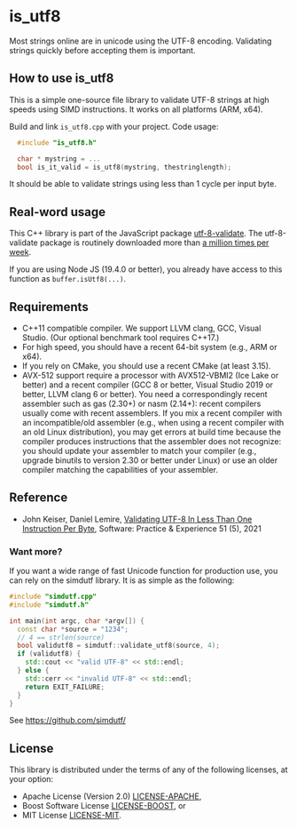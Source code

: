# is_utf8

Most strings online are in unicode using the UTF-8 encoding. Validating strings
quickly before accepting them is important.



## How to use is_utf8

This is a simple one-source file library to validate UTF-8 strings at high speeds using SIMD instructions. It works on all platforms (ARM, x64).

Build and link `is_utf8.cpp` with your project. Code usage:

```C++
  #include "is_utf8.h"

  char * mystring = ...
  bool is_it_valid = is_utf8(mystring, thestringlength);
```

It should be able to validate strings using less than 1 cycle per input byte.

Real-word usage
------

This C++ library is part of the JavaScript package [utf-8-validate](https://github.com/websockets/utf-8-validate). The utf-8-validate package is routinely downloaded more than [a million times per week](https://www.npmjs.com/package/utf-8-validate).

If you are using Node JS (19.4.0 or better), you already have access to this function as `buffer.isUtf8(...)`.



Requirements
-------

- C++11 compatible compiler. We support LLVM clang, GCC, Visual Studio. (Our optional benchmark tool requires C++17.)
- For high speed, you should have a recent 64-bit system (e.g., ARM or x64).
- If you rely on CMake, you should use a recent CMake (at least 3.15).
- AVX-512 support require a processor with AVX512-VBMI2 (Ice Lake or better) and a recent compiler (GCC 8 or better, Visual Studio 2019 or better, LLVM clang 6 or better). You need a correspondingly recent assembler such as gas (2.30+) or nasm (2.14+): recent compilers usually come with recent assemblers. If you mix a recent compiler with an incompatible/old assembler (e.g., when using a recent compiler with an old Linux distribution), you may get errors at build time because the compiler produces instructions that the assembler does not recognize: you should update your assembler to match your compiler (e.g., upgrade binutils to version 2.30 or better under Linux) or use an older compiler matching the capabilities of your assembler. 

## Reference

- John Keiser, Daniel Lemire, [Validating UTF-8 In Less Than One Instruction Per Byte](https://arxiv.org/abs/2010.03090), Software: Practice & Experience 51 (5), 2021

### Want more?

If you want a wide range of fast Unicode function for production use, you can rely on the simdutf library. It is as simple as the following:

```C++
#include "simdutf.cpp"
#include "simdutf.h"

int main(int argc, char *argv[]) {
  const char *source = "1234";
  // 4 == strlen(source)
  bool validutf8 = simdutf::validate_utf8(source, 4);
  if (validutf8) {
    std::cout << "valid UTF-8" << std::endl;
  } else {
    std::cerr << "invalid UTF-8" << std::endl;
    return EXIT_FAILURE;
  }
}
```

See https://github.com/simdutf/


## License

This library is distributed under the terms of any of the following
licenses, at your option:

* Apache License (Version 2.0) [LICENSE-APACHE](LICENSE-APACHE),
* Boost Software License [LICENSE-BOOST](LICENSE-BOOST), or
* MIT License [LICENSE-MIT](LICENSE-MIT).
